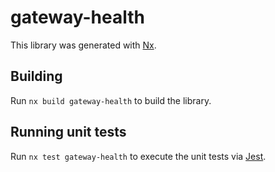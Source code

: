 # gateway-health

This library was generated with [Nx](https://nx.dev).

## Building

Run `nx build gateway-health` to build the library.

## Running unit tests

Run `nx test gateway-health` to execute the unit tests via [Jest](https://jestjs.io).
